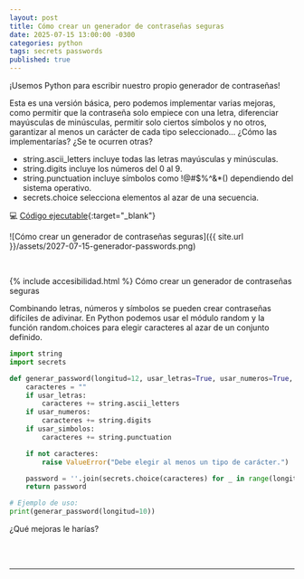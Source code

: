 ```yaml
---
layout: post
title: Cómo crear un generador de contraseñas seguras
date: 2025-07-15 13:00:00 -0300
categories: python
tags: secrets passwords
published: true
---
```


¡Usemos Python para escribir nuestro propio generador de contraseñas!

Esta es una versión básica, pero podemos implementar varias mejoras, como permitir que la contraseña solo empiece con una letra, diferenciar mayúsculas de minúsculas, permitir solo ciertos símbolos y no otros, garantizar al menos un carácter de cada tipo seleccionado... ¿Cómo las implementarías? ¿Se te ocurren otras?

- string.ascii_letters incluye todas las letras mayúsculas y minúsculas.
- string.digits incluye los números del 0 al 9.
- string.punctuation incluye símbolos como !@#$%^&*() dependiendo del sistema operativo.
- secrets.choice selecciona elementos al azar de una secuencia.

💻 [Código ejecutable](https://paiza.io/projects/Jwz-W0w8G4ULQmqgTjzQRg){:target="_blank"}



![Cómo crear un generador de contraseñas seguras]({{ site.url }}/assets/2027-07-15-generador-passwords.png)


&nbsp;

{% include accesibilidad.html %}
Cómo crear un generador de contraseñas seguras

Combinando letras, números y símbolos se pueden crear contraseñas difíciles de adivinar. En Python podemos usar el módulo random y la función random.choices para elegir caracteres al azar de un conjunto definido.

```python
import string
import secrets

def generar_password(longitud=12, usar_letras=True, usar_numeros=True, usar_simbolos=True):
    caracteres = ""
    if usar_letras:
        caracteres += string.ascii_letters
    if usar_numeros:
        caracteres += string.digits
    if usar_simbolos:
        caracteres += string.punctuation

    if not caracteres:
        raise ValueError("Debe elegir al menos un tipo de carácter.")

    password = ''.join(secrets.choice(caracteres) for _ in range(longitud))
    return password

# Ejemplo de uso:
print(generar_password(longitud=10))
```

¿Qué mejoras le harías?


</div></details>
<br />&nbsp;
<hr />

